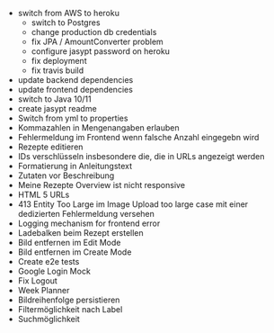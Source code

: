 - switch from AWS to heroku
  * switch to Postgres
  * change production db credentials
  * fix JPA / AmountConverter problem
  * configure jasypt password on heroku
  * fix deployment
  * fix travis build
- update backend dependencies
- update frontend dependencies
- switch to Java 10/11
- create jasypt readme
- Switch from yml to properties
- Kommazahlen in Mengenangaben erlauben
- Fehlermeldung im Frontend wenn falsche Anzahl eingegebn wird
- Rezepte editieren
- IDs verschlüsseln insbesondere die, die in URLs angezeigt werden
- Formatierung in Anleitungstext
- Zutaten vor Beschreibung
- Meine Rezepte Overview ist nicht responsive
- HTML 5 URLs
- 413 Entity Too Large im Image Upload too large case mit einer dedizierten Fehlermeldung versehen
- Logging mechanism for frontend error
- Ladebalken beim Rezept erstellen
- Bild entfernen im Edit Mode
- Bild entfernen im Create Mode
- Create e2e tests
- Google Login Mock
- Fix Logout
- Week Planner
- Bildreihenfolge persistieren
- Filtermöglichkeit nach Label
- Suchmöglichkeit